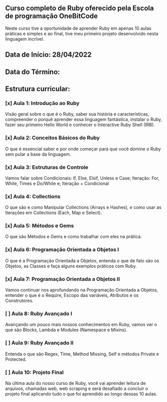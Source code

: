 ## Curso completo de Ruby oferecido pela Escola de programação OneBitCode

Neste curso tive a oportunidade de aprender Ruby em apenas 10 aulas práticas e simples e ao final, tive meu primeiro projeto desenvolvido nesta linguagem incrível.

## Data de Início: 28/04/2022
## Data do Término: 

## Estrutura curricular:

### [x] Aula 1: Introdução ao Ruby
Visão geral sobre o que é o Ruby, saber sua história e características, compreender o porquê aprender essa linguagem fantástica, instalar o Ruby, fazer seu primeiro Hello World e conhecer o Interactive Ruby Shell (IRB).
 

### [x] Aula 2: Conceitos Básicos do Ruby
O que é essencial saber e por onde começar para que você domine o Ruby sem pular a base da linguagem.
 

### [x] Aula 3: Estruturas de Controle
Vamos falar sobre Condicionais: If, Else, Elsif, Unless e Case; Iteração: For, While, Times e Do/While e; Iteração + Condicional 
 

### [x] Aula 4: Collections
O que são e como Manipular Collections (Arrays e Hashes), e como usar as Iterações em Collections (Each, Map e Select).
 

### [x] Aula 5: Métodos e Gems
O que são Métodos e Gems e como trabalhar com eles na prática.
 

### [x] Aula 6: Programação Orientada a Objetos I
O que é a Programação Orientada a Objetos, entenda o que de fato são os Objetos, as Classes e faça alguns exemplos práticos com Ruby.
 

### [x] Aula 7: Programação Orientada a Objetos II
Vamos continuar nos aprofundando na Programação Orientada a Objetos, entender o que é o Require, Escopo das variáveis, Atributos e os Construtores.
 

### [ ] Aula 8: Ruby Avançado I
Avançando um pouco mais nossos conhecimentos em Ruby, vamos ver o que são Blocks, Lambda e Modules (Namespace e Mixins).
 

### [ ] Aula 9: Ruby Avançado II
Entenda o que são Regex, Time, Method Missing, Self e métodos Private e Protected.
 

### [ ] Aula 10: Projeto Final
Na última aula do nosso curso de Ruby, você vai aprender leitura de arquivos, chamadas web, web scraping e será desafiado a concluir o projeto final aplicando tudo o que foi aprendido ao longo dessas 10 aulas.
